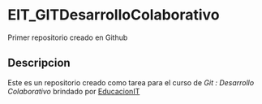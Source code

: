 # EIT_GITDesarrolloColaborativo
Primer repositorio creado en Github

## Descripcion
Este es un repositorio creado como tarea para el curso de _Git : Desarrollo Colaborativo_ brindado por [EducacionIT](https://www.educacionit.com/curso-de-git)
